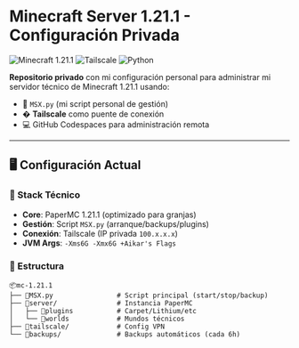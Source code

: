 # Minecraft Server 1.21.1 - Configuración Privada  

![Minecraft 1.21.1](https://img.shields.io/badge/Minecraft-1.21.1-green) ![Tailscale](https://img.shields.io/badge/Tailscale-5C3EE8) ![Python](https://img.shields.io/badge/Python-MSX.py-blue)  

**Repositorio privado** con mi configuración personal para administrar mi servidor técnico de Minecraft 1.21.1 usando:  
- 🐍 `MSX.py` (mi script personal de gestión)  
- � **Tailscale** como puente de conexión  
- 💻 GitHub Codespaces para administración remota  

---

## 🖥️ Configuración Actual  

### 📌 Stack Técnico  
- **Core**: PaperMC 1.21.1 (optimizado para granjas)  
- **Gestión**: Script `MSX.py` (arranque/backups/plugins)  
- **Conexión**: Tailscale (IP privada `100.x.x.x`)  
- **JVM Args**: `-Xms6G -Xmx6G +Aikar's Flags`  

### 📂 Estructura  
```  
📦mc-1.21.1  
├── 📜MSX.py                # Script principal (start/stop/backup)  
├── 📂server/               # Instancia PaperMC  
│   ├── 📂plugins           # Carpet/Lithium/etc  
│   └── 📂worlds            # Mundos técnicos  
├── 📂tailscale/            # Config VPN  
└── 📂backups/              # Backups automáticos (cada 6h)  
```
